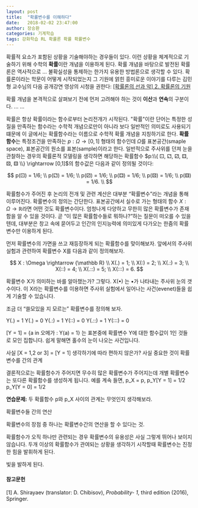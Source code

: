 ```yaml
---
layout: post
title:  "확률변수를 이해하다"
date:   2018-02-02 23:47:00
author: 장승환
categories: 기계학습
tags: 강화학습 RL 확률론 확률 확률변수 
---
```


확률적 요소가 포함된 상황을 기술해야하는 경우들이 있다. 이런 상황을 체계적으로 기술하기 위해 수학의 **확률**이란 개념을 이용하게 된다. 확률 개념을 바탕으로 발전된 확률론은 역사적으로 ...  불확실성을 통제하는 한가지 유용한 방법론으로 생각할 수 있다. 확률론이라는 학문이 어떻게 시작되었는지 그 기원에 얽힌 흥미로운 이야기를 다루는 김민형 교수님의 다음 공개강연 영상의 시청을 권한다: [[확률론의 선과 악] 2. 확률론의 기원](http://tv.naver.com/v/1402550)

확률 개념을 본격적으로 살펴보기 전에 먼저 고려해야 하는 것이 **이산**과 **연속**의 구분이다.
... ...

확률은 항상 확률이라는 함수로부터 논리전개가 시작된다. "확률"이란 단어는 특정한 성질을 만족하는 함수라는 수학적 개념으로만이 아니라 보다 일반적인 의미로도 사용되기 떄문에 이 글에서는 확률함수라는 이름으로 수학적 확률 개념을 지칭하기로 한다.
**확률함수**는 특정조건을 만족하는 $p: \Omega \rightarrow [0,1]$ 형태의 함수인데 $\Omega$를 표본공간(smaple space), 표본공간의 원소를 표본(sample)이라고 한다. 일반적으로 주사위를 던져 눈을 관찰하는 경우의 확률론적 모델링을 생각하면 해당하는 확률함수 
$p:\\{ ⚀, ⚁, ⚂, ⚃, ⚄, ⚅ \\} \rightarrow [0,1]$의 함수값은 다음과 같이 정의될 것이다:

$$
p(⚀) = 1/6;  \\
p(⚁) = 1/6;  \\
p(⚂) = 1/6;  \\
p(⚃) = 1/6;  \\
p(⚄) = 1/6;  \\
p(⚅) = 1/6.  \\
$$

확률함수가 주어진 후 논리의 전개 및 관련 계산은 대부분 “확률변수”라는 개념을 통해 이루어진다. 확률변수의 정의는 간단한다. 표본공간에서 실수로 가는 형태의 함수 $X: \Omega \rightarrow {\mathbb R}$라면 어떤 것도 확률변수이다. 엄청나게 다양하고 무한히 많은 확률변수가 존재함을 알 수 있을 것이다. 곧 “이 많은 확률함수들로 뭐하나?”하는 질문이 떠오를 수 있을텐데, 대부분은 창고 속에 묻어두고 인간의 인지능력에 의미있게 다가오는 한줌의 확률변수만 이용하게 된다. 

먼저 확률변수의 가면을 쓰고 재등장하게 되는 확률함수를 맞이해보자. 앞에서의 주사위 실험과 관련하여 확률변수 X를 다음과 같이 정의해보자. 

$$
X : \Omega \rightarrow {\mathbb R} \\
X(.) = 1; \\
X(:) = 2; \\
X(.:) = 3; \\
X(::) = 4; \\
X(.::) = 5; \\
X(:::) = 6.
$$

확률변수 X가 의미하는 바를 알아챘는가? 그렇다. X(•) 는 •가 나타내는 주사위 눈의 갯수이다. 이 X라는 확률변수를 이용하면 주사위 실험에서 일어나는 사건(evenet)들을 쉽게 기술할 수 있습니다. 

조금 더 “쓸모있을 지 모르는” 확률변수를 정의해 보자. 

Y(.) = 1
Y(.) = 0
Y(.:) = 1
Y(::) = 0
Y(.::) = 1
Y(:::) = 0

[Y = 1] = {a in 오메가 : Y(a) = 1} 는 표본중에 확률변수 Y에 대한 함수값이 1인 것들로 모인 집합니다. 쉽게 말해면 홀수의 눈이 나오는 사건입니다. 

사실 [X = 1,2 or 3] = [Y = 1]
생각하기에 따라 편하지 않은가?
사실 중요한 것이 확률변수를 간의 관계

결론적으로는 확률함수가 주어지면 무수히 많은 확률변수가 주어지는데 개별 확률변수는 또다른 확률함수를 생성하게 됩니다. 예를 계속 들면, 
p_X = p, 
p_Y[Y = 1] = 1/2
p_Y[Y = 0] = 1/2

**연습문제:** 두 확률함수 p와 p_X 사이의 관계는 무엇인지 생각해보라.

확률변수들 간의 연산

확률변수의 장점 중 하나는 확률변수간의 연산을 할 수 있다는 것. 



확률함수가 오직 하나만 관련되는 경우 확률변수의 유용성은 사실 그렇게 뛰어나 보이지 않습니다. 두개 이상의 확률함수가 관여되는 상황을 생각하기 시작할때 확률변수는 진정한 힘을 발휘하게 된다. 

빛을 발하게 된다. 




#### 참고문헌

[1] A. Shirayaev (translator: D. Chibisov), *Probability- 1*, third edition (2016), Springer.





